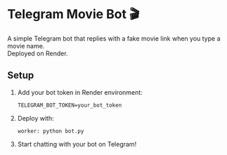 # Telegram Movie Bot 🎬

A simple Telegram bot that replies with a fake movie link when you type a movie name.  
Deployed on Render.

## Setup

1. Add your bot token in Render environment:
   ```
   TELEGRAM_BOT_TOKEN=your_bot_token
   ```

2. Deploy with:
   ```
   worker: python bot.py
   ```

3. Start chatting with your bot on Telegram!
